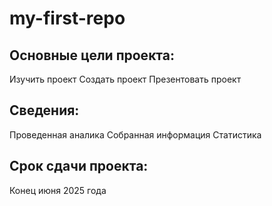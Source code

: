 # my-first-repo

## Основные цели проекта:
Изучить проект
Создать проект
Презентовать проект

## Сведения:
Проведенная аналика
Собранная информация
Статистика

## Срок сдачи проекта:
Конец июня 2025 года